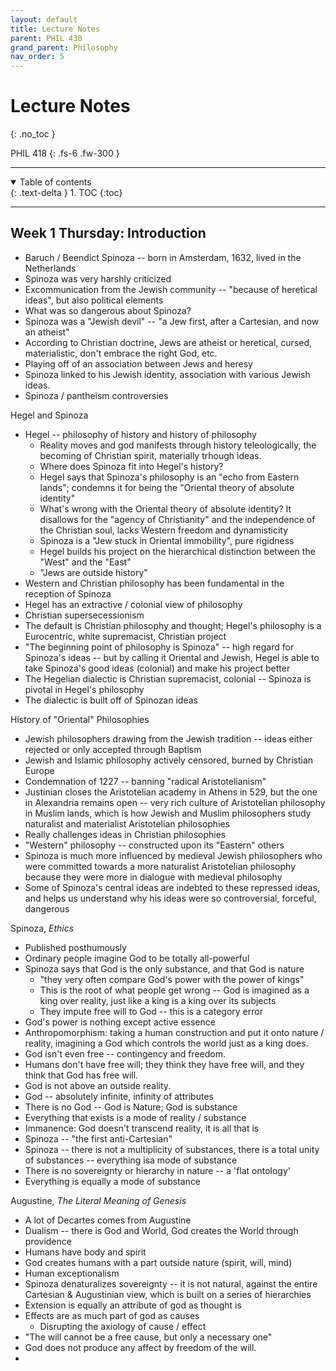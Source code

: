 ```yaml
---
layout: default
title: Lecture Notes
parent: PHIL 430
grand_parent: Philosophy
nav_order: 5
---
```


# Lecture Notes
{: .no_toc }

PHIL 418
{: .fs-6 .fw-300 }

---

<details open markdown="block">
  <summary>
    Table of contents
  </summary>
  {: .text-delta }
1. TOC
{:toc}
</details>

---

## Week 1 Thursday: Introduction
- Baruch / Beendict Spinoza -- born in Amsterdam, 1632, lived in the Netherlands
- Spinoza was very harshly criticized
- Excommunication from the Jewish community -- "because of heretical ideas", but also political elements
- What was so dangerous about Spinoza?
- Spinoza was a "Jewish devil" -- "a Jew first, after a Cartesian, and now an atheist"
- According to Christian doctrine, Jews are atheist or heretical, cursed, materialistic, don't embrace the right God, etc.
- Playing off of an association between Jews and heresy
- Spinoza linked to his Jewish identity, association with various Jewish ideas.
- Spinoza / pantheism controversies

Hegel and Spinoza
- Hegel -- philosophy of history and history of philosophy
    - Reality moves and god manifests through history teleologically, the becoming of Christian spirit, materially trhough ideas.
    - Where does Spinoza fit into Hegel's history?
    - Hegel says that Spinoza's philosophy is an "echo from Eastern lands"; condemns it for being the "Oriental theory of absolute identity"
    - What's wrong with the Oriental theory of absolute identity? It disallows for the "agency of Christianity" and the independence of the Christian soul, lacks Western freedom and dynamisticity
    - Spinoza is a "Jew stuck in Oriental immobility", pure rigidness
    - Hegel builds his project on the hierarchical distinction between the "West" and the "East"
    - "Jews are outside history"
- Western and Christian philosophy has been fundamental in the reception of Spinoza
- Hegel has an extractive / colonial view of philosophy
- Christian supersecessionism
- The default is Christian philosophy and thought; Hegel's philosophy is a Eurocentric, white supremacist, Christian project
- "The beginning point of philosophy is Spinoza" -- high regard for Spinoza's ideas -- but by calling it Oriental and Jewish, Hegel is able to take Spinoza's good ideas (colonial) and make his project better
- The Hegelian dialectic is Christian supremacist, colonial -- Spinoza is pivotal in Hegel's philosophy
- The dialectic is built off of Spinozan ideas

History of "Oriental" Philosophies
- Jewish philosophers drawing from the Jewish tradition -- ideas either rejected or only accepted through Baptism
- Jewish and Islamic philosophy actively censored, burned by Christian Europe
- Condemnation of 1227 -- banning "radical Aristotelianism"
- Justinian closes the Aristotelian academy in Athens in 529, but the one in Alexandria remains open -- very rich culture of Aristotelian philosophy in Muslim lands, which is how Jewish and Muslim philosophers study naturalist and materialist Aristotelian philosophies
- Really challenges ideas in Christian philosophies
- "Western" philosophy -- constructed upon its "Eastern" others
- Spinoza is much more influenced by medieval Jewish philosophers who were committed towards a more naturalist Aristotelian philosophy because they were more in dialogue with medieval philosophy
- Some of Spinoza's central ideas are indebted to these repressed ideas, and helps us understand why his ideas were so controversial, forceful, dangerous

Spinoza, *Ethics*
- Published posthumously
- Ordinary people imagine God to be totally all-powerful
- Spinoza says that God is the only substance, and that God is nature
    - "they very often compare God's power with the power of kings"
    - This is the root of what people get wrong -- God is imagined as a king over reality, just like a king is a king over its subjects
    - They impute free will to God -- this is a category error
- God's power is nothing except active essence
- Anthropomorphism: taking a human construction and put it onto nature / reality, imagining a God which controls the world just as a king does.
- God isn't even free -- contingency and freedom. 
- Humans don't have free will; they think they have free will, and they think that God has free will.
- God is not above an outside reality.
- God -- absolutely infinite, infinity of attributes
- There is no God -- God is Nature; God is substance
- Everything that exists is a mode of reality / substance
- Immanence: God doesn't transcend reality, it is all that is
- Spinoza -- "the first anti-Cartesian"
- Spinoza -- there is not a multiplicity of substances, there is a total unity of substances -- everything isa mode of substance
- There is no sovereignty or hierarchy in nature -- a 'flat ontology'
- Everything is equally a mode of substance

Augustine, *The Literal Meaning of Genesis*
- A lot of Decartes comes from Augustine
- Dualism -- there is God and World, God creates the World through providence
- Humans have body and spirit
- God creates humans with a part outside nature (spirit, will, mind)
- Human exceptionalism
- Spinoza denaturalizes sovereignty -- it is not natural, against the entire Cartesian & Augustinian view, which is built on a series of hierarchies
- Extension is equally an attribute of god as thought is 
- Effects are as much part of god as causes
    - Disrupting the axiology of cause / effect
- "The will cannot be a free cause, but only a necessary one"
- God does not produce any affect by freedom of the will.
- 















